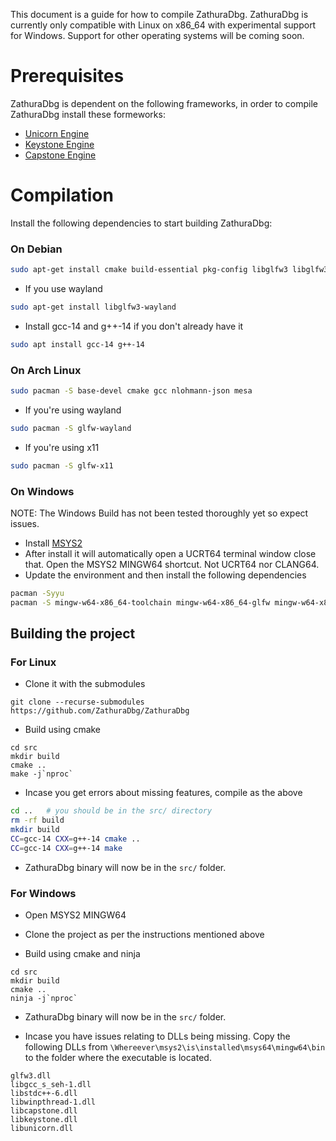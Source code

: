 This document is a guide for how to compile ZathuraDbg. ZathuraDbg is currently only compatible with Linux on x86_64 with experimental support for Windows. Support for other operating systems will be coming soon.

# Prerequisites
ZathuraDbg is dependent on the following frameworks, in order to compile ZathuraDbg install these formeworks:
- [Unicorn Engine](https://github.com/unicorn-engine/unicorn/blob/master/docs/COMPILE.md)
- [Keystone Engine](https://github.com/keystone-engine/keystone/blob/master/docs/COMPILE.md)
- [Capstone Engine](https://github.com/capstone-engine/capstone/blob/next/BUILDING.md)

# Compilation
Install the following dependencies to start building ZathuraDbg:
### On Debian
```sh
sudo apt-get install cmake build-essential pkg-config libglfw3 libglfw3-dev nlohmann-json3-dev 
```
- If you use wayland
```sh
sudo apt-get install libglfw3-wayland

```
- Install gcc-14 and g++-14 if you don't already have it 
```sh 
sudo apt install gcc-14 g++-14
```

### On Arch Linux
```sh
sudo pacman -S base-devel cmake gcc nlohmann-json mesa
```

- If you're using wayland
```sh
sudo pacman -S glfw-wayland
```
- If you're using x11
```sh
sudo pacman -S glfw-x11
```

### On Windows

NOTE: The Windows Build has not been tested thoroughly yet so expect issues.

- Install [MSYS2](https://www.msys2.org/)
- After install it will automatically open a UCRT64 terminal window close that. Open the MSYS2 MINGW64 shortcut. Not UCRT64 nor CLANG64.
- Update the environment and then install the following dependencies
```sh
pacman -Syyu
pacman -S mingw-w64-x86_64-toolchain mingw-w64-x86_64-glfw mingw-w64-x86_64-keystone mingw-w64-x86_64-capstone mingw-w64-x86_64-unicorn mingw-w64-x86_64-cmake git 
```


## Building the project

### For Linux
- Clone it with the submodules
```
git clone --recurse-submodules https://github.com/ZathuraDbg/ZathuraDbg
```
- Build using cmake
```
cd src
mkdir build
cmake .. 
make -j`nproc`
```
- Incase you get errors about missing features, compile as the above
```sh
cd ..   # you should be in the src/ directory 
rm -rf build
mkdir build
CC=gcc-14 CXX=g++-14 cmake .. 
CC=gcc-14 CXX=g++-14 make
```
- ZathuraDbg binary will now be in the `src/` folder.

### For Windows
- Open MSYS2 MINGW64

- Clone the project as per the instructions mentioned above

- Build using cmake and ninja
```
cd src
mkdir build
cmake ..
ninja -j`nproc`
```

- ZathuraDbg binary will now be in the `src/` folder.

- Incase you have issues relating to DLLs being missing. Copy the following DLLs from `\Whereever\msys2\is\installed\msys64\mingw64\bin` to the folder where the executable is located.
```
glfw3.dll        
libgcc_s_seh-1.dll  
libstdc++-6.dll  
libwinpthread-1.dll
libcapstone.dll  
libkeystone.dll     
libunicorn.dll
```
